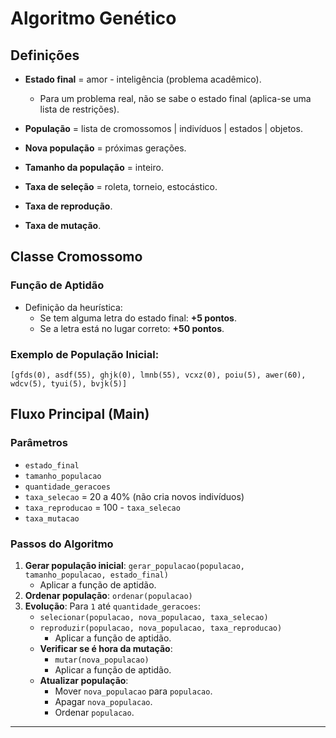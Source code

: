 # Algoritmo Genético

## Definições

- **Estado final** = amor - inteligência (problema acadêmico). 
  - Para um problema real, não se sabe o estado final (aplica-se uma lista de restrições).

- **População** = lista de cromossomos | indivíduos | estados | objetos.
- **Nova população** = próximas gerações.
- **Tamanho da população** = inteiro.
- **Taxa de seleção** = roleta, torneio, estocástico.
- **Taxa de reprodução**.
- **Taxa de mutação**.

## Classe Cromossomo

### Função de Aptidão
- Definição da heurística:
  - Se tem alguma letra do estado final: **+5 pontos**.
  - Se a letra está no lugar correto: **+50 pontos**.

### Exemplo de População Inicial:
```text
[gfds(0), asdf(55), ghjk(0), lmnb(55), vcxz(0), poiu(5), awer(60), wdcv(5), tyui(5), bvjk(5)]
```

## Fluxo Principal (Main)

### Parâmetros
- `estado_final`
- `tamanho_populacao`
- `quantidade_geracoes`
- `taxa_selecao` = 20 a 40% (não cria novos indivíduos)
- `taxa_reproducao` = 100 - `taxa_selecao`
- `taxa_mutacao`

### Passos do Algoritmo
1. **Gerar população inicial**: `gerar_populacao(populacao, tamanho_populacao, estado_final)`
   - Aplicar a função de aptidão.
2. **Ordenar população**: `ordenar(populacao)`
3. **Evolução**: Para `1` até `quantidade_geracoes`:
   - `selecionar(populacao, nova_populacao, taxa_selecao)`
   - `reproduzir(populacao, nova_populacao, taxa_reproducao)`
     - Aplicar a função de aptidão.
   - **Verificar se é hora da mutação**:
     - `mutar(nova_populacao) `
     - Aplicar a função de aptidão.
   - **Atualizar população**:
     - Mover `nova_populacao` para `populacao`.
     - Apagar `nova_populacao`.
     - Ordenar `populacao`.

---

